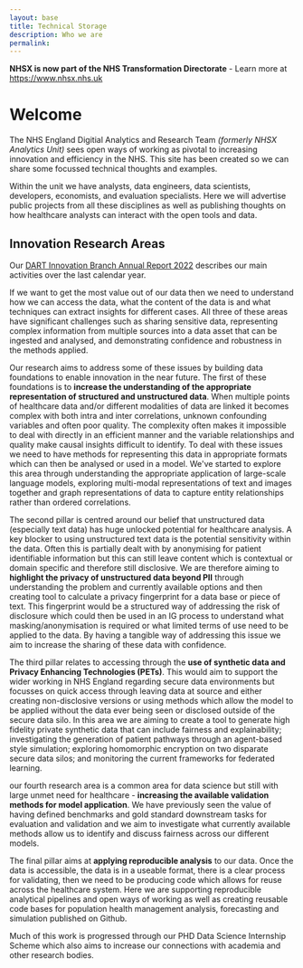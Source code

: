 ```yaml
---
layout: base 
title: Technical Storage
description: Who we are
permalink: 
---
```


**NHSX is now part of the NHS Transformation Directorate** - Learn more at <https://www.nhsx.nhs.uk>

<h1>Welcome</h1>

The NHS England Digitial Analytics and Research Team *(formerly NHSX Analytics Unit)* sees open ways of working as pivotal to increasing innovation and efficiency in the NHS.  This site has been created so we can share some focussed technical thoughts and examples.  

Within the unit we have analysts, data engineers, data scientists, developers, economists, and evaluation specialists.   Here we will advertise public projects from all these disciplines as well as publishing thoughts on how healthcare analysts can interact with the open tools and data.

## Innovation Research Areas   

Our <a href="https://nhsx.github.io/AnalyticsUnit/assets/AnnualReport22_Final.pdf" target="_blank">DART Innovation Branch Annual Report 2022</a> describes our main activities over the last calendar year.

If we want to get the most value out of our data then we need to understand how we can access the data, what the content of the data is and what techniques can extract insights for different cases.  All three of these areas have significant challenges such as sharing sensitive data, representing complex information from multiple sources into a data asset that can be ingested and analysed, and demonstrating confidence and robustness in the methods applied. 

Our research aims to address some of these issues by building data foundations to enable innovation in the near future. The first of these foundations is to **increase the understanding of the appropriate representation of structured and unstructured data**.  When multiple points of healthcare data and/or different modalities of data are linked it becomes complex with both intra and inter correlations, unknown confounding variables and often poor quality.  The complexity often makes it impossible to deal with directly in an efficient manner and the variable relationships and quality make causal insights difficult to identify.  To deal with these issues we need to have methods for representing this data in appropriate formats which can then be analysed or used in a model.  We've started to explore this area through understanding the appropriate application of large-scale language models, exploring multi-modal representations of text and images together and graph representations of data to capture entity relationships rather than ordered correlations.

The second pillar is centred around our belief that unstructured data (especially text data) has huge unlocked potential for healthcare analysis.  A key blocker to using unstructured text data is the potential sensitivity within the data.  Often this is partially dealt with by anonymising for patient identifiable information but this can still leave content which is contextual or domain specific and therefore still disclosive.  We are therefore aiming to **highlight the privacy of unstructured data beyond PII** through understanding the problem and currently available options and then creating tool to calculate a privacy fingerprint for a data base or piece of text.  This fingerprint would be a structured way of addressing the risk of disclosure which could then be used in an IG process to understand what masking/anonymisation is required or what limited terms of use need to be applied to the data.  By having a tangible way of addressing this issue we aim to increase the sharing of these data with confidence. 

The third pillar relates to accessing through the **use of synthetic data and Privacy Enhancing Technologies (PETs)**.  This would aim to support the wider working in NHS England regarding secure data environments but focusses on quick access through leaving data at source and either creating non-disclosive versions or using methods which allow the model to be applied without the data ever being seen or disclosed outside of the secure data silo.  In this area we are aiming to create a tool to generate high fidelity private synthetic data that can include fairness and explainability; investigating the generation of patient pathways through an agent-based style simulation; exploring homomorphic encryption on two disparate secure data silos; and monitoring the current frameworks for federated learning.

our fourth research area is a common area for data science but still with large unmet need for healthcare - **increasing the available validation methods for model application**.  We have previously seen the value of having defined benchmarks and gold standard downstream tasks for evaluation and validation and we aim to investigate what currently available methods allow us to identify and discuss fairness across our different models.

The final pillar aims at **applying reproducible analysis** to our data.  Once the data is accessible, the data is in a useable format, there is a clear process for validating, then we need to be producing code which allows for reuse across the healthcare system. Here we are supporting reproducible analytical pipelines and open ways of working as well as creating reusable code bases for population health management analysis, forecasting and simulation published on Github.

Much of this work is progressed through our PHD Data Science Internship Scheme which also aims to increase our connections with academia and other research bodies. 
